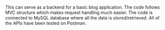 This can serve as a backend for a basic blog application. 
The code follows MVC structure which makes request handling much easier. 
The code is connected to MySQL database where all the data is stored/retrieved.
All of the APIs have been tested on Postman.
